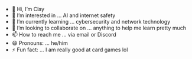 - 👋 Hi, I’m Clay
- 👀 I’m interested in ... AI and internet safety
- 🌱 I’m currently learning ... cybersecurity and network technology
- 💞️ I’m looking to collaborate on ... anything to help me learn pretty much
- 📫 How to reach me ... via email or Discord
- 😄 Pronouns: ... he/him
- ⚡ Fun fact: ... I am really good at card games lol

<!---
ClayArch/ClayArch is a ✨ special ✨ repository because its `README.md` (this file) appears on your GitHub profile.
You can click the Preview link to take a look at your changes.
--->
